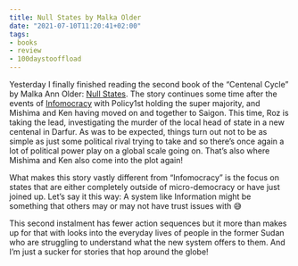 ```yaml
---
title: Null States by Malka Older
date: "2021-07-10T11:20:41+02:00"
tags:
- books
- review
- 100daystooffload
---
```


Yesterday I finally finished reading the second book of the “Centenal Cycle” by Malka Ann Older: [Null States](https://publishing.tor.com/nullstates-malkaolder/9780765393371/). The story continues some time after the events of [Infomocracy](https://zerokspot.com/weblog/2021/04/20/infomocracy-by-malka-older/) with Policy1st holding the super majority, and Mishima and Ken having moved on and together to Saigon. This time, Roz is taking the lead, investigating the murder of the local head of state in a new centenal in Darfur. As was to be expected, things turn out not to be as simple as just some political rival trying to take and so there’s once again a lot of political power play on a global scale going on. That’s also where Mishima and Ken also come into the plot again!

What makes this story vastly different from “Infomocracy” is the focus on states that are either completely outside of micro-democracy or have just joined up. Let’s say it this way: A system like Information might be something that others may or may not have trust issues with 😅

This second instalment has fewer action sequences but it more than makes up for that with looks into the everyday lives of people in the former Sudan who are struggling to understand what the new system offers to them. And I’m just a sucker for stories that hop around the globe!
